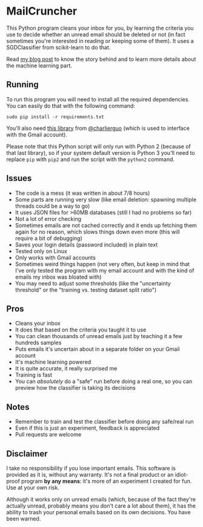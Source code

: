 # MailCruncher

This Python program cleans your inbox for you, by learning the criteria you use
to decide whether an unread email should be deleted or not (in fact sometimes you're interested in reading or keeping some of them). It uses a SGDClassifier from scikit-learn to do that.

Read [my blog post](http://gdelazzari.github.io/2017/06/04/emails-mess/) to know the story behind and to learn more details about the machine learning part.

## Running
To run this program you will need to install all the required dependencies. You can easily do that with the following command:

`sudo pip install -r requirements.txt`

You'll also need [this library](https://github.com/charlierguo/gmail) from [@charlierguo](https://github.com/charlierguo) (which is used to interface with the Gmail account).

Please note that this Python script will only run with Python 2 (because of that last library), so if your system default version is Python 3 you'll need to replace `pip` with `pip2` and run the script with the `python2` command.

## Issues
+ The code is a mess (it was written in about 7/8 hours)
+ Some parts are running very slow (like email deletion: spawning multiple threads could be a way to go)
+ It uses JSON files for >60MB databases (still I had no problems so far)
+ Not a lot of error checking
+ Sometimes emails are not cached correctly and it ends up fetching them again for no reason, which slows things down even more (this will require a bit of debugging)
+ Saves your login details (password included) in plain text
+ Tested only on Linux
+ Only works with Gmail accounts
+ Sometimes weird things happen (not very often, but keep in mind that I've only tested the program with my email account and with the kind of emails my inbox was bloated with)
+ You may need to adjust some thresholds (like the "uncertainty threshold" or the "training vs. testing dataset split ratio")

## Pros
+ Cleans your inbox
+ It does that based on the criteria you taught it to use
+ You can clean thousands of unread emails just by teaching it a few hundreds samples
+ Puts emails it's uncertain about in a separate folder on your Gmail account
+ It's machine learning powered
+ It is quite accurate, it really surprised me
+ Training is fast
+ You can *absolutely* do a "safe" run before doing a real one, so you can preview how the classifier is taking its decisions

## Notes
+ Remember to train and test the classifier before doing any safe/real run
+ Even if this is just an experiment, feedback is appreciated
+ Pull requests are welcome

## Disclaimer
I take no responsibility if you lose important emails. This software is provided
as it is, without any warranty. It's not a final product or an idiot-proof program
__by any means__: it's more of an experiment I created for fun. Use at your own risk.

Although it works only on unread emails (which, because of the fact they're actually unread, probably means you don't care a lot about them), it has the ability to trash your personal emails based on its own decisions. You have been warned.

